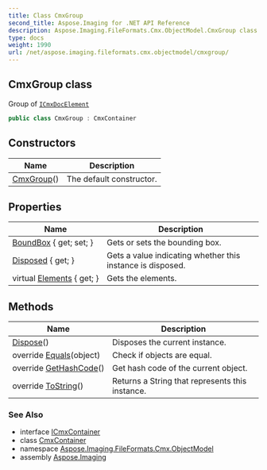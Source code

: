 ```yaml
---
title: Class CmxGroup
second_title: Aspose.Imaging for .NET API Reference
description: Aspose.Imaging.FileFormats.Cmx.ObjectModel.CmxGroup class. Group of ICmxDocElement
type: docs
weight: 1990
url: /net/aspose.imaging.fileformats.cmx.objectmodel/cmxgroup/
---
```

## CmxGroup class

Group of [`ICmxDocElement`](../icmxdocelement/)

```csharp
public class CmxGroup : CmxContainer
```

## Constructors

| Name | Description |
| --- | --- |
| [CmxGroup](cmxgroup/)() | The default constructor. |

## Properties

| Name | Description |
| --- | --- |
| [BoundBox](../../aspose.imaging.fileformats.cmx.objectmodel/cmxgroup/boundbox/) { get; set; } | Gets or sets the bounding box. |
| [Disposed](../../aspose.imaging/disposableobject/disposed/) { get; } | Gets a value indicating whether this instance is disposed. |
| virtual [Elements](../../aspose.imaging.fileformats.cmx.objectmodel/cmxcontainer/elements/) { get; } | Gets the elements. |

## Methods

| Name | Description |
| --- | --- |
| [Dispose](../../aspose.imaging/disposableobject/dispose/)() | Disposes the current instance. |
| override [Equals](../../aspose.imaging.fileformats.cmx.objectmodel/cmxgroup/equals/)(object) | Check if objects are equal. |
| override [GetHashCode](../../aspose.imaging.fileformats.cmx.objectmodel/cmxgroup/gethashcode/)() | Get hash code of the current object. |
| override [ToString](../../aspose.imaging.fileformats.cmx.objectmodel/cmxgroup/tostring/)() | Returns a String that represents this instance. |

### See Also

* interface [ICmxContainer](../icmxcontainer/)
* class [CmxContainer](../cmxcontainer/)
* namespace [Aspose.Imaging.FileFormats.Cmx.ObjectModel](../../aspose.imaging.fileformats.cmx.objectmodel/)
* assembly [Aspose.Imaging](../../)


